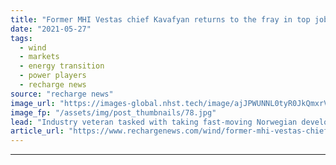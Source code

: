 ```yaml
---
title: "Former MHI Vestas chief Kavafyan returns to the fray in top job at Aker Offshore Wind"
date: "2021-05-27"
tags: 
  - wind
  - markets
  - energy transition
  - power players
  - recharge news
source: "recharge news"
image_url: "https://images-global.nhst.tech/image/ajJPWUNNL0tyR0JkQmxrVW8zSlJxcXJLdG45QjRrVGtwTlBZTXoybFQ5ND0=/nhst/binary/8b7fcca1588d685b4d2093a058e07d61"
image_fp: "/assets/img/post_thumbnails/78.jpg"
lead: "Industry veteran tasked with taking fast-moving Norwegian developer into growth mode in Asia, Europe and North America"
article_url: "https://www.rechargenews.com/wind/former-mhi-vestas-chief-kavafyan-returns-to-the-fray-in-top-job-at-aker-offshore-wind/2-1-1016689"
---
```


---
